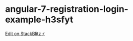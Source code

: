 # angular-7-registration-login-example-h3sfyt

[Edit on StackBlitz ⚡️](https://stackblitz.com/edit/angular-7-registration-login-example-h3sfyt)